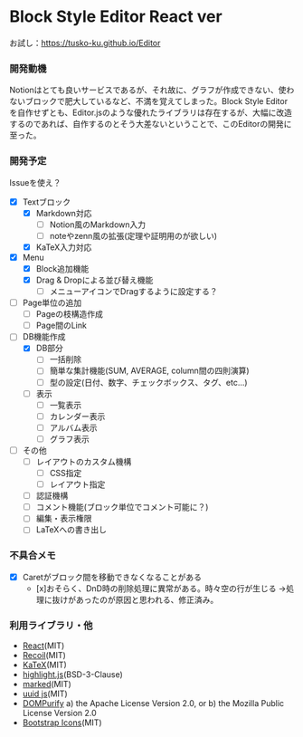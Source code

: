 # Block Style Editor React ver
お試し：https://tusko-ku.github.io/Editor

### 開発動機
Notionはとても良いサービスであるが、それ故に、グラフが作成できない、使わないブロックで肥大しているなど、不満を覚えてしまった。Block Style Editorを自作せずとも、Editor.jsのような優れたライブラリは存在するが、大幅に改造するのであれば、自作するのとそう大差ないということで、このEditorの開発に至った。

### 開発予定
Issueを使え？
- [x] Textブロック
  - [x] Markdown対応
    - [ ] Notion風のMarkdown入力
    - [ ] noteやzenn風の拡張(定理や証明用のが欲しい)
  - [x] KaTeX入力対応
- [x] Menu
  - [x] Block追加機能
  - [x] Drag & Dropによる並び替え機能
    - [ ] メニューアイコンでDragするように設定する？
- [ ] Page単位の追加
  - [ ] Pageの枝構造作成
  - [ ] Page間のLink
- [ ] DB機能作成
  - [x] DB部分
    - [ ] 一括削除
    - [ ] 簡単な集計機能(SUM, AVERAGE, column間の四則演算)
    - [ ] 型の設定(日付、数字、チェックボックス、タグ、etc...)
  - [ ] 表示
    - [ ] 一覧表示
    - [ ] カレンダー表示
    - [ ] アルバム表示
    - [ ] グラフ表示
- [ ] その他
  - [ ] レイアウトのカスタム機構
    - [ ] CSS指定
    - [ ] レイアウト指定
  - [ ] 認証機構
  - [ ] コメント機能(ブロック単位でコメント可能に？)
  - [ ] 編集・表示権限
  - [ ] LaTeXへの書き出し

### 不具合メモ
- [x] Caretがブロック間を移動できなくなることがある
  - [x]おそらく、DnD時の削除処理に異常がある。時々空の行が生じる
  ->処理に抜けがあったのが原因と思われる、修正済み。

### 利用ライブラリ・他
- [React](https://ja.reactjs.org/)(MIT)
- [Recoil](https://recoiljs.org/)(MIT)
- [KaTeX](https://katex.org/)(MIT)
- [highlight.js](https://highlightjs.org/)(BSD-3-Clause)
- [marked](https://github.com/markedjs/marked)(MIT)
- [uuid js](https://github.com/uuidjs/uuid)(MIT)
- [DOMPurify](https://github.com/cure53/DOMPurify)
  a) the Apache License Version 2.0, or
  b) the Mozilla Public License Version 2.0
- [Bootstrap Icons](https://icons.getbootstrap.com/)(MIT)